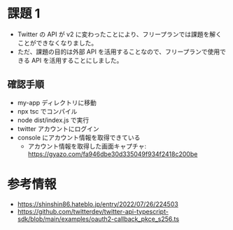 # 課題 1

- Twitter の API が v2 に変わったことにより、フリープランでは課題を解くことができなくなりました。
- ただ、課題の目的は外部 API を活用することなので、フリープランで使用できる API を活用することにしました。

## 確認手順

- my-app ディレクトリに移動
- npx tsc でコンパイル
- node dist/index.js で実行
- twitter アカウントにログイン
- console にアカウント情報を取得できている
  - アカウント情報を取得した画面キャプチャ: https://gyazo.com/fa946dbe30d335049f934f2418c200be

# 参考情報

- https://shinshin86.hateblo.jp/entry/2022/07/26/224503
- https://github.com/twitterdev/twitter-api-typescript-sdk/blob/main/examples/oauth2-callback_pkce_s256.ts
